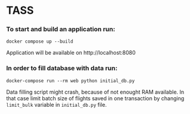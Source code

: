 # TASS

### To start and build an application run:
```
docker compose up --build
```
Application will be available on http://localhost:8080

### In order to fill database with data run:
```
docker-compose run --rm web python initial_db.py
```
Data filling script might crash, because of not enought RAM available. In that case limit batch size
of flights saved in one transaction by changing `limit_bulk` variable in `initial_db.py` file.
